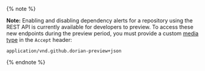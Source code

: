 {% note %}

**Note:** Enabling and disabling dependency alerts for a repository using the REST API is currently available for developers to preview. To access these new endpoints during the preview period, you must provide a custom [media type](/v3/media) in the `Accept` header:
```
application/vnd.github.dorian-preview+json
```

{% endnote %}
